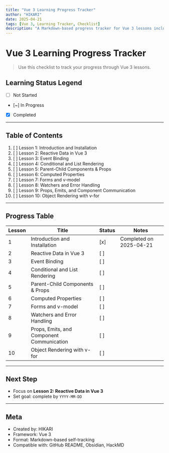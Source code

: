 ```yaml
---
title: "Vue 3 Learning Progress Tracker"
author: "HIKARI"
date: 2025-04-21
tags: [Vue 3, Learning Tracker, Checklist]
description: "A Markdown-based progress tracker for Vue 3 lessons including notes, status, and next steps."
---
```


# Vue 3 Learning Progress Tracker

> Use this checklist to track your progress through Vue 3 lessons.

## Learning Status Legend

- [ ] Not Started
- [~] In Progress
- [x] Completed

---

## Table of Contents

1. [ ] Lesson 1: Introduction and Installation  
2. [ ] Lesson 2: Reactive Data in Vue 3  
3. [ ] Lesson 3: Event Binding  
4. [ ] Lesson 4: Conditional and List Rendering  
5. [ ] Lesson 5: Parent-Child Components & Props  
6. [ ] Lesson 6: Computed Properties  
7. [ ] Lesson 7: Forms and v-model  
8. [ ] Lesson 8: Watchers and Error Handling  
9. [ ] Lesson 9: Props, Emits, and Component Communication  
10. [ ] Lesson 10: Object Rendering with v-for  

---

## Progress Table

| Lesson | Title                                      | Status   | Notes                            |
|--------|--------------------------------------------|----------|----------------------------------|
| 1      | Introduction and Installation              | [x]      | Completed on 2025-04-21          |
| 2      | Reactive Data in Vue 3                     | [ ]      |                                  |
| 3      | Event Binding                              | [ ]      |                                  |
| 4      | Conditional and List Rendering             | [ ]      |                                  |
| 5      | Parent-Child Components & Props            | [ ]      |                                  |
| 6      | Computed Properties                        | [ ]      |                                  |
| 7      | Forms and v-model                          | [ ]      |                                  |
| 8      | Watchers and Error Handling                | [ ]      |                                  |
| 9      | Props, Emits, and Component Communication  | [ ]      |                                  |
| 10     | Object Rendering with v-for                | [ ]      |                                  |

---

## Next Step

- Focus on **Lesson 2: Reactive Data in Vue 3**
- Set goal: complete by `YYYY-MM-DD`

---

## Meta

- Created by: HIKARI  
- Framework: Vue 3  
- Format: Markdown-based self-tracking  
- Compatible with: GitHub README, Obsidian, HackMD